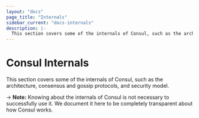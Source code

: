 ```yaml
---
layout: "docs"
page_title: "Internals"
sidebar_current: "docs-internals"
description: |-
  This section covers some of the internals of Consul, such as the architecture, consensus and gossip protocols, and security model.
---
```


# Consul Internals

This section covers some of the internals of Consul, such as the architecture,
consensus and gossip protocols, and security model.

-> **Note:** Knowing about the internals of Consul is not necessary to successfully
use it. We document it here to be completely transparent about how Consul works.
